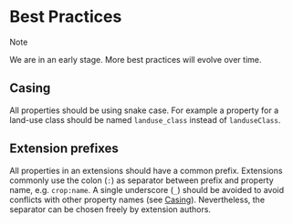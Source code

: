 # Best Practices

> [!NOTE]  
> We are in an early stage. More best practices will evolve over time.

## Casing

All properties should be using snake case.
For example a property for a land-use class should be named `landuse_class` instead of `landuseClass`.

## Extension prefixes

All properties in an extensions should have a common prefix.
Extensions commonly use the colon (`:`) as separator between prefix and property name, e.g. `crop:name`.
A single underscore (`_`) should be avoided to avoid conflicts with other property names (see [Casing](#casing)).
Nevertheless, the separator can be chosen freely by extension authors.
